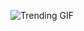 ![Trending GIF](https://media0.giphy.com/media/v1.Y2lkPThiYjIxNzcyYm91bmQxOTFsbHhnc3dubTN5dXFzMXIwbHRnOXZ5cWl4b3RmcDlrdiZlcD12MV9naWZzX3NlYXJjaCZjdD1n/CTX0ivSQbI78A/giphy.gif)
